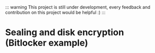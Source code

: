 
::: warning
This project is still under development, every feedback and contribution on this project would be helpful :)
:::
# Sealing and disk encryption (Bitlocker example)